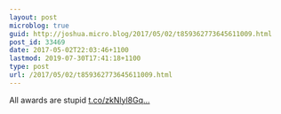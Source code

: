 ```yaml
---
layout: post
microblog: true
guid: http://joshua.micro.blog/2017/05/02/t859362773645611009.html
post_id: 33469
date: 2017-05-02T22:03:46+1100
lastmod: 2019-07-30T17:41:18+1100
type: post
url: /2017/05/02/t859362773645611009.html
---
```

All awards are stupid [t.co/zkNlyl8Gq...](https://t.co/zkNlyl8Gqf)
